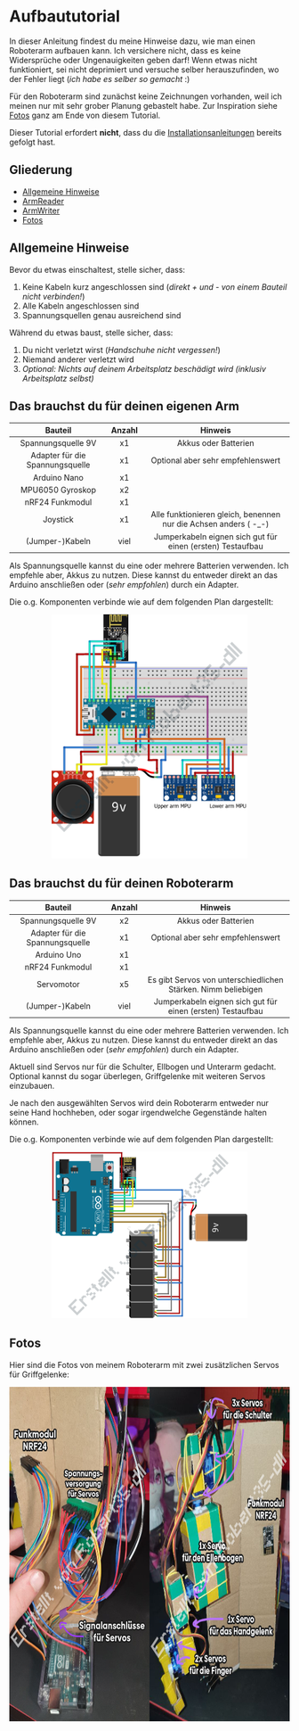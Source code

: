 # Aufbaututorial
In dieser Anleitung findest du meine Hinweise dazu, wie man einen Roboterarm aufbauen kann. Ich versichere nicht, dass es keine Widersprüche oder Ungenauigkeiten geben darf! Wenn etwas nicht funktioniert, sei nicht deprimiert und versuche selber herauszufinden, wo der Fehler liegt (_ich habe es selber so gemacht_ :)

Für den Roboterarm sind zunächst keine Zeichnungen vorhanden, weil ich meinen nur mit sehr grober Planung gebastelt habe. Zur Inspiration siehe [Fotos](#fotos) ganz am Ende von diesem Tutorial.

Dieser Tutorial erfordert **nicht**, dass du die [Installationsanleitungen](README.md#installation) bereits gefolgt hast.

## Gliederung
- [Allgemeine Hinweise](#allgemeine-hinweise)
- [ArmReader](#das-brauchst-du-für-deinen-eigenen-arm)
- [ArmWriter](#das-brauchst-du-für-deinen-roboterarm)
- [Fotos](#fotos)

## Allgemeine Hinweise
Bevor du etwas einschaltest, stelle sicher, dass:
1) Keine Kabeln kurz angeschlossen sind (_direkt + und - von einem Bauteil nicht verbinden!_)
2) Alle Kabeln angeschlossen sind
3) Spannungsquellen genau ausreichend sind

Während du etwas baust, stelle sicher, dass:
1) Du nicht verletzt wirst (_Handschuhe nicht vergessen!_)
2) Niemand anderer verletzt wird
3) _Optional: Nichts auf deinem Arbeitsplatz beschädigt wird (inklusiv Arbeitsplatz selbst)_

## Das brauchst du für deinen eigenen Arm
|Bauteil|Anzahl|Hinweis|
|:-----:|:----:|:-----:|
| Spannungsquelle 9V                | x1 | Akkus oder Batterien |
| Adapter für die Spannungsquelle   | x1 | Optional aber sehr empfehlenswert |
| Arduino Nano                      | x1 |
| MPU6050 Gyroskop                  | x2 |
| nRF24 Funkmodul                   | x1 |
| Joystick                          | x1 | Alle funktionieren gleich, benennen nur die Achsen anders ( -_-) |
| (Jumper-)Kabeln                   | viel | Jumperkabeln eignen sich gut für einen (ersten) Testaufbau |

Als Spannungsquelle kannst du eine oder mehrere Batterien verwenden. Ich empfehle aber, Akkus zu nutzen. Diese kannst du entweder direkt an das Arduino anschließen oder (_sehr empfohlen_) durch ein Adapter.

Die o.g. Komponenten verbinde wie auf dem folgenden Plan dargestellt:

<div style="text-align: center;">
<img src="Resources\Breadboard_Nano.png" width=70% >
</div>

## Das brauchst du für deinen Roboterarm
|Bauteil|Anzahl|Hinweis|
|:-----:|:----:|:-----:|
| Spannungsquelle 9V                | x2 | Akkus oder Batterien |
| Adapter für die Spannungsquelle   | x1 | Optional aber sehr empfehlenswert |
| Arduino Uno                       | x1 |
| nRF24 Funkmodul                   | x1 |
| Servomotor                        | x5 | Es gibt Servos von unterschiedlichen Stärken. Nimm beliebigen |
| (Jumper-)Kabeln                   | viel | Jumperkabeln eignen sich gut für einen (ersten) Testaufbau |

Als Spannungsquelle kannst du eine oder mehrere Batterien verwenden. Ich empfehle aber, Akkus zu nutzen. Diese kannst du entweder direkt an das Arduino anschließen oder (_sehr empfohlen_) durch ein Adapter.

Aktuell sind Servos nur für die Schulter, Ellbogen und Unterarm gedacht. Optional kannst du sogar überlegen, Griffgelenke mit weiteren Servos einzubauen.

Je nach den ausgewählten Servos wird dein Roboterarm entweder nur seine Hand hochheben, oder sogar irgendwelche Gegenstände halten können.

Die o.g. Komponenten verbinde wie auf dem folgenden Plan dargestellt:
<div style="text-align: center;">
<img src="Resources\Breadboard_Uno.png" width=70% >
</div>

## Fotos
Hier sind die Fotos von meinem Roboterarm mit zwei zusätzlichen Servos für Griffgelenke:

<img src="Resources\Build_ArmWriter_Back.png" height=600 width=50%/><img src="Resources\Build_ArmWriter_Front.png" height=600 width=50%/>
